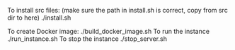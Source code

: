 To install src files:  (make sure the path in install.sh is correct, copy from src dir to here)
  ./install.sh

To create Docker image:
   ./build_docker_image.sh
To run the instance
   ./run_instance.sh
To stop the instance
   ./stop_server.sh


